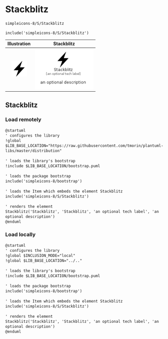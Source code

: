 # Stackblitz


```text
simpleicons-8/S/Stackblitz
```

```text
include('simpleicons-8/S/Stackblitz')
```



| Illustration | Stackblitz |
| :---: | :---: |
| ![illustration for Illustration](../../simpleicons-8/S/Stackblitz.png) | ![illustration for Stackblitz](../../simpleicons-8/S/Stackblitz.Local.png) |




## Stackblitz

### Load remotely
```plantuml
@startuml
' configures the library
!global $LIB_BASE_LOCATION="https://raw.githubusercontent.com/tmorin/plantuml-libs/master/distribution"

' loads the library's bootstrap
!include $LIB_BASE_LOCATION/bootstrap.puml

' loads the package bootstrap
include('simpleicons-8/bootstrap')

' loads the Item which embeds the element Stackblitz
include('simpleicons-8/S/Stackblitz')

' renders the element
Stackblitz('Stackblitz', 'Stackblitz', 'an optional tech label', 'an optional description')
@enduml
```

### Load locally
```plantuml
@startuml
' configures the library
!global $INCLUSION_MODE="local"
!global $LIB_BASE_LOCATION="../.."

' loads the library's bootstrap
!include $LIB_BASE_LOCATION/bootstrap.puml

' loads the package bootstrap
include('simpleicons-8/bootstrap')

' loads the Item which embeds the element Stackblitz
include('simpleicons-8/S/Stackblitz')

' renders the element
Stackblitz('Stackblitz', 'Stackblitz', 'an optional tech label', 'an optional description')
@enduml
```

